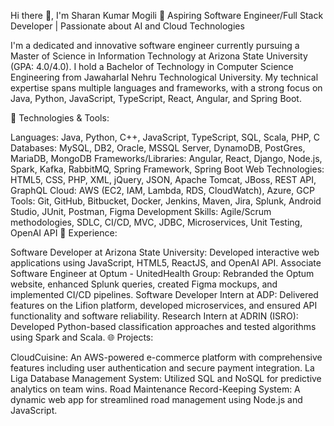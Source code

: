 Hi there 👋, I'm Sharan Kumar Mogili
🚀 Aspiring Software Engineer/Full Stack Developer | Passionate about AI and Cloud Technologies

I'm a dedicated and innovative software engineer currently pursuing a Master of Science in Information Technology at Arizona State University (GPA: 4.0/4.0). I hold a Bachelor of Technology in Computer Science Engineering from Jawaharlal Nehru Technological University. My technical expertise spans multiple languages and frameworks, with a strong focus on Java, Python, JavaScript, TypeScript, React, Angular, and Spring Boot.

🔧 Technologies & Tools:

Languages: Java, Python, C++, JavaScript, TypeScript, SQL, Scala, PHP, C
Databases: MySQL, DB2, Oracle, MSSQL Server, DynamoDB, PostGres, MariaDB, MongoDB
Frameworks/Libraries: Angular, React, Django, Node.js, Spark, Kafka, RabbitMQ, Spring Framework, Spring Boot
Web Technologies: HTML5, CSS, PHP, XML, jQuery, JSON, Apache Tomcat, JBoss, REST API, GraphQL
Cloud: AWS (EC2, IAM, Lambda, RDS, CloudWatch), Azure, GCP
Tools: Git, GitHub, Bitbucket, Docker, Jenkins, Maven, Jira, Splunk, Android Studio, JUnit, Postman, Figma
Development Skills: Agile/Scrum methodologies, SDLC, CI/CD, MVC, JDBC, Microservices, Unit Testing, OpenAI API
💼 Experience:

Software Developer at Arizona State University: Developed interactive web applications using JavaScript, HTML5, ReactJS, and OpenAI API.
Associate Software Engineer at Optum - UnitedHealth Group: Rebranded the Optum website, enhanced Splunk queries, created Figma mockups, and implemented CI/CD pipelines.
Software Developer Intern at ADP: Delivered features on the Lifion platform, developed microservices, and ensured API functionality and software reliability.
Research Intern at ADRIN (ISRO): Developed Python-based classification approaches and tested algorithms using Spark and Scala.
🌐 Projects:

CloudCuisine: An AWS-powered e-commerce platform with comprehensive features including user authentication and secure payment integration.
La Liga Database Management System: Utilized SQL and NoSQL for predictive analytics on team wins.
Road Maintenance Record-Keeping System: A dynamic web app for streamlined road management using Node.js and JavaScript.

